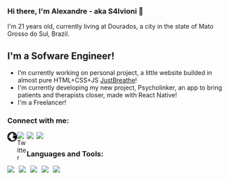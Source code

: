 ### Hi there, I'm Alexandre - aka S4lvioni 👋

I'm 21 years old, currently living at Dourados, a city in the state of Mato Grosso do Sul, Brazil.

## I'm a Sofware Engineer!

-  I’m currently working on personal project, a little website builded in almost pure HTML+CSS+JS [JustBreathe][website]!
-  I'm currently developing my new project, Psycholinker, an app to bring patients and therapists closer, made with React Native!
-  I'm a Freelancer!


### Connect with me:

[<img align="left" alt="" width="22px" src="https://raw.githubusercontent.com/iconic/open-iconic/master/svg/globe.svg"/>][website]
[<img align="left" alt="Twitter" width="22px" src="https://cdn.jsdelivr.net/npm/simple-icons@v3/icons/twitter.svg"/>][twitter]
[<img align="left" width="22px" src="https://cdn.jsdelivr.net/npm/simple-icons@v3/icons/linkedin.svg"/>][linkedin]
[<img align="left" width="22px" src="https://cdn.jsdelivr.net/npm/simple-icons@v3/icons/instagram.svg"/>][instagram]

<br />

### Languages and Tools:

<img align="left" width="26px" src="https://img.icons8.com/fluent/48/000000/visual-studio-code-2019.png"/>
<img align="left" width="26px" src="https://img.icons8.com/color/48/000000/html-5.png"/>
<img align="left" width="26px" src="https://img.icons8.com/color/48/000000/css3.png"/>
<img align="left" width="26px" src="https://img.icons8.com/color/48/000000/javascript.png"/>
<img align="left" width="26px" src="https://img.icons8.com/ios/344/php-logo.png"/>
<br />
<br />

[website]: https://justbreathe.tk
[twitter]: https://twitter.com/atsalvioni
[instagram]: https://www.instagram.com/lesalvionii/
[linkedin]: https://www.linkedin.com/in/alexandre-salvioni-3163891a2/
